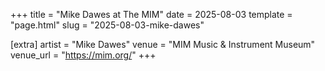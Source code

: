 +++
title = "Mike Dawes at The MIM"
date = 2025-08-03
template = "page.html"
slug = "2025-08-03-mike-dawes"

[extra]
artist = "Mike Dawes"
venue = "MIM Music & Instrument Museum"
venue_url = "https://mim.org/"
+++
